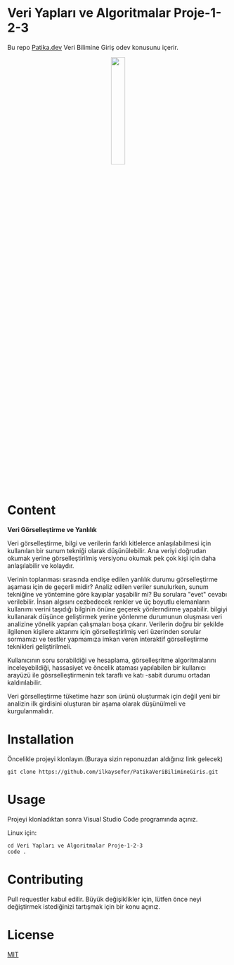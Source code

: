 # Veri Yapları ve Algoritmalar Proje-1-2-3
Bu repo [Patika.dev](https://www.patika.dev/tr) Veri Bilimine Giriş odev konusunu içerir.

<p align="center" width="100%">
    <img width="25%" src="https://global-uploads.webflow.com/6097e0eca1e87557da031fef/609859a191abe5d64b17fed3_Patika%20logo-p-500.png"> 
</p>

# Content

   
 **Veri Görselleştirme ve Yanlılık**

Veri görselleştirme, bilgi ve verilerin farklı kitlelerce anlaşılabilmesi için kullanılan bir sunum tekniği olarak düşünülebilir. Ana veriyi doğrudan okumak yerine görselleştirilmiş versiyonu okumak pek çok kişi için daha anlaşılabilir ve kolaydır. 

Verinin toplanması sırasında endişe edilen yanlılık durumu görselleştirme aşaması için de geçerli midir? Analiz edilen veriler sunulurken, sunum tekniğine ve yöntemine göre kayıplar yaşabilir mi? Bu sorulara "evet" cevabı verilebilir.
 İnsan algısını cezbedecek renkler ve üç boyutlu elemanların kullanımı verini taşıdığı bilginin önüne geçerek yönlerndirme yapabilir. bilgiyi kullanarak düşünce geliştirmek yerine yönlenme durumunun oluşması veri analizine yönelik yapılan çalışmaları boşa çıkarır. Verilerin doğru bir şekilde ilgilenen kişilere aktarımı için görselleştirlmiş veri üzerinden sorular sormamızı ve testler yapmamıza imkan veren interaktif görselleştirme teknikleri geliştirilmeli.

Kullanıcının soru sorabildiği ve hesaplama, görselleşritme algoritmalarını inceleyebildiği, hassasiyet ve öncelik ataması yapılabilen bir kullanıcı arayüzü ile gösrselleştirmenin tek taraflı ve katı -sabit durumu ortadan kaldırılabilir.
 
Veri görselleştirme tüketime hazır son ürünü oluşturmak için değil yeni bir analizin ilk girdisini oluşturan bir aşama olarak düşünülmeli ve kurgulanmalıdır.
 

          
# Installation
Öncelikle projeyi klonlayın.(Buraya sizin reponuzdan aldığınız link gelecek)
```
git clone https://github.com/ilkaysefer/PatikaVeriBilimineGiris.git
```

# Usage

Projeyi klonladıktan sonra Visual Studio Code programında açınız.

Linux için:
```
cd Veri Yapları ve Algoritmalar Proje-1-2-3
code .
```

# Contributing

Pull requestler kabul edilir. Büyük değişiklikler için, lütfen önce neyi değiştirmek istediğinizi tartışmak için bir konu açınız.

# License
[MIT](https://choosealicense.com/licenses/mit/)
